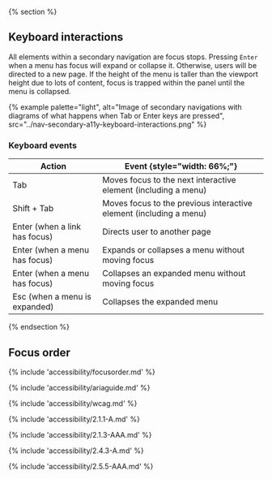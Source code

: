 {% section %}

  ## Keyboard interactions

  All elements within a secondary navigation are focus stops. Pressing <code>Enter</code> when a menu has focus will expand or collapse it. Otherwise, users will be directed to a new page. If the height of the menu is taller than the viewport height due to lots of content, focus is trapped within the panel until the menu is collapsed.

  {% example palette="light",
      alt="Image of secondary navigations with diagrams of what happens when Tab or Enter keys are pressed",
      src="../nav-secondary-a11y-keyboard-interactions.png" %}


  ### Keyboard events

  | Action          | Event {style="width: 66%;"}                                |
  | --------------- | ---------------------------------------------------------- |
  | Tab             | Moves focus to the next interactive element (including a menu) |
  | Shift + Tab     | Moves focus to the previous interactive element (including a menu) |
  | Enter (when a link has focus) | Directs user to another page                 |
  | Enter (when a menu has focus) | Expands or collapses a menu without moving focus |
  | Enter (when a menu has focus) | Collapses an expanded menu without moving focus |
  | Esc   (when a menu is expanded) | Collapses the expanded menu                   |

{% endsection %}

## Focus order
{% include 'accessibility/focusorder.md' %}

{% include 'accessibility/ariaguide.md' %}

{% include 'accessibility/wcag.md' %}

{% include 'accessibility/2.1.1-A.md' %}

{% include 'accessibility/2.1.3-AAA.md' %}

{% include 'accessibility/2.4.3-A.md' %}

{% include 'accessibility/2.5.5-AAA.md' %}